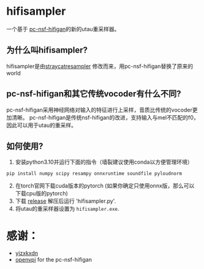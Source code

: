 # hifisampler
 一个基于 [pc-nsf-hifigan](https://github.com/openvpi/vocoders)的新的utau重采样器。
## 为什么叫hifisampler?
hifisampler是由[straycatresampler](https://github.com/UtaUtaUtau/straycat) 修改而来，用pc-nsf-hifigan替换了原来的world
## pc-nsf-hifigan和其它传统vocoder有什么不同?
pc-nsf-hifigan采用神经网络对输入的特征进行上采样，音质比传统的vocoder更加清晰。
pc-nsf-hifigan是传统nsf-hifigan的改进，支持输入与mel不匹配的f0，因此可以用于utau的重采样。
## 如何使用? 
1. 安装python3.10并运行下面的指令（墙裂建议使用conda以方便管理环境）
```
pip install numpy scipy resampy onnxruntime soundfile pyloudnorm
```
2. 在torch官网下载cuda版本的pytorch (如果你确定只使用onnx版，那么可以下载cpu版的pytorch)
3. 下载 [release](https://github.com/mtfotto/hifimisampler/releases) 解压后运行 'hifisampler.py'.
4. 将utau的重采样器设置为 `hifisampler.exe`.
# 感谢：
- [yjzxkxdn](https://github.com/yjzxkxdn)
- [openvpi](https://github.com/openvpi) for the pc-nsf-hifigan
